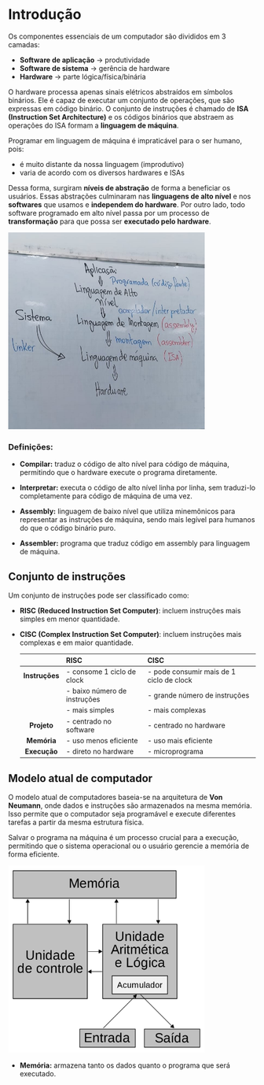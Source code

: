 # Introdução

Os componentes essenciais de um computador são divididos em 3 camadas:
- **Software de aplicação** -> produtividade
- **Software de sistema** -> gerência de hardware
- **Hardware** -> parte lógica/física/binária

O hardware processa apenas sinais elétricos abstraídos em símbolos binários. Ele é capaz de executar um conjunto de operações, que são expressas em código binário. O conjunto de instruções é chamado de **ISA (Instruction Set Architecture)** e os códigos binários que abstraem as operações do ISA formam a **linguagem de máquina**.

Programar em linguagem de máquina é impraticável para o ser humano, pois:
- é muito distante da nossa linguagem (improdutivo)
- varia de acordo com os diversos hardwares e ISAs

Dessa forma, surgiram **níveis de abstração** de forma a beneficiar os usuários. Essas abstrações culminaram nas **linguagens de alto nível** e nos **softwares** que usamos e **independem do hardware**. Por outro lado, todo software programado em alto nível passa por um processo de **transformação** para que possa ser **executado pelo hardware**.

<img src="CamadasComputador.jpg" alt="Camadas do Computador" width="400"/>

### Definições:
- **Compilar:** traduz o código de alto nível para código de máquina, permitindo que o hardware execute o programa diretamente.
- **Interpretar:** executa o código de alto nível linha por linha, sem traduzi-lo completamente para código de máquina de uma vez.
  
- **Assembly:** linguagem de baixo nível que utiliza minemônicos para representar as instruções de máquina, sendo mais legível para humanos do que o código binário puro.
- **Assembler:** programa que traduz código em assembly para linguagem de máquina.

## Conjunto de instruções
Um conjunto de instruções pode ser classificado como:
- **RISC (Reduced Instruction Set Computer)**: incluem instruções mais simples em menor quantidade.
- **CISC (Complex Instruction Set Computer)**: incluem instruções mais complexas e em maior quantidade.

    ||RISC|CISC|
    |:---:|---|---|
    |**Instruções**|- consome 1 ciclo de clock|- pode consumir mais de 1 ciclo de clock|
    ||- baixo número de instruções|- grande número de instruções|
    ||- mais simples|- mais complexas|
    |**Projeto**|- centrado no software|- centrado no hardware|
    |**Memória**|- uso menos eficiente|- uso mais eficiente|
    |**Execução**|- direto no hardware|- microprograma|

## Modelo atual de computador

O modelo atual de computadores baseia-se na arquitetura de **Von Neumann**, onde dados e instruções são armazenados na mesma memória. Isso permite que o computador seja programável e execute diferentes tarefas a partir da mesma estrutura física.

Salvar o programa na máquina é um processo crucial para a execução, permitindo que o sistema operacional ou o usuário gerencie a memória de forma eficiente.

<img src="ArquiteturaVonNeumann.png" alt="Modelo de Computador" width="400"/>

- **Memória:** armazena tanto os dados quanto o programa que será executado.
